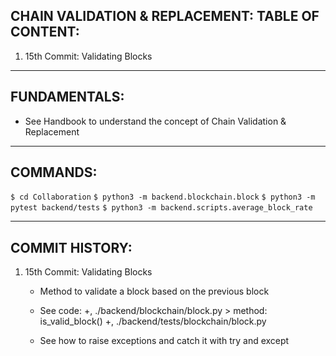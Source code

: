 ## CHAIN VALIDATION & REPLACEMENT: TABLE OF CONTENT:

1. 15th Commit: Validating Blocks

---

## FUNDAMENTALS:

- See Handbook to understand the concept of Chain Validation & Replacement

---

## COMMANDS:

`$ cd Collaboration`
`$ python3 -m backend.blockchain.block`
`$ python3 -m pytest backend/tests`
`$ python3 -m backend.scripts.average_block_rate`

---

## COMMIT HISTORY:

1. 15th Commit: Validating Blocks

   - Method to validate a block based on the previous block

   - See code:
     +, ./backend/blockchain/block.py > method: is_valid_block()
     +, ./backend/tests/blockchain/block.py

   - See how to raise exceptions and catch it with try and except
